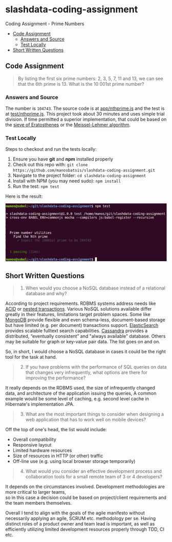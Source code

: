 # slashdata-coding-assignment

Coding Assignment - Prime Numbers

<!-- TOC depthFrom:2 depthTo:6 withLinks:1 updateOnSave:1 orderedList:0 -->

- [Code Assignment](#code-assignment)
	- [Answers and Source](#answers-and-source)
	- [Test Locally](#test-locally)
- [Short Written Questions](#short-written-questions)

<!-- /TOC -->

## Code Assignment

> By listing the first six prime numbers: 2, 3, 5, 7, 11 and 13,
> we can see that the 6th prime is 13. What is the 10 001st prime number?

### Answers and Source

The number is `104743`. The source code is at [app/nthprime.js](app/nthprime.js)
and the test is at [test/nthprime.js](test/nthprime.js). This project took about
30 minutes and uses simple trial division. If time permitted a superior
implementation, that could be based on the [sieve of Eratosthenes](https://en.wikipedia.org/wiki/Sieve_of_Eratosthenes)
or the [Meissel-Lehmer algorithm](https://en.wikipedia.org/wiki/Meissel%E2%80%93Lehmer_algorithm).   

### Test Locally

Steps to checkout and run the tests locally:

1. Ensure you have **git** and **npm** installed properly
2. Check out this repo with: `git clone https://github.com/manosbatsis/slashdata-coding-assignment.git`
3. Navigate to the project folder: `cd slashdata-coding-assignment`
4. Install with NPM (you may need sudo): `npm install`
5. Run the test: `npm test`

Here is the result:

![Test output](etc/npm-test.png)

## Short Written Questions

> 1. When would you choose a NoSQL database instead of a relational database and why?

According to project requirements. RDBMS systems address needs like [ACID](https://en.wikipedia.org/wiki/ACID)
or [nested transactions](https://en.wikipedia.org/wiki/ACID). Various NoSQL solutions available differ greatly
in their features, limitations target problem spaces. Some like [MongoDB](https://www.mongodb.com/) provide
flexible and even schema-less, document-based storage but have limited
(e.g. per document) transactions support. [ElasticSearch](https://www.elastic.co/) provides scalable
fulltext search capabilities. [Cassandra](http://cassandra.apache.org/) provides a distributed, “eventually consistent”
and "always available" database. Others may be suitable for graph or key-value pair data. The list goes on and on.

So, in short, I would choose a NoSQL database in cases it could be the right tool for the task at hand.


> 2. If you have problems with the performance of SQL queries on data that changes very
infrequently, what options are there for improving the performance?

It really depends on the RDBMS used, the size of infrequently changed data, and architecture of the application issuing
the queries, A common example would be some level of caching, e.g. second level cache in Hibernate's implementation JPA.

> 3. What are the most important things to consider when designing a web application that has to
work well on mobile devices?

Off the top of one's head, the list would include:

- Overall compatibility
- Responsive layout
- Limited hardware resources
- Size of resources in HTTP (or other) traffic
- Off-line use (e.g. using local browser storage temporarily)

> 4. What would you consider an effective development process and collaboration tools for a small
remote team of 3 or 4 developers?

It depends on the circumstances involved. Development methodologies are more critical to larger teams,  
so in this case a decision could be based on project/client requirements and the team members themselves.

Overall I tend to align with the goals of the agile manifesto without necessarily applying an agile, SCRUM etc.
methodology per se. Having distinct roles of a product owner and team lead is important, as well as
efficiently utilizing limited development resources properly through TDD, CI etc.   
